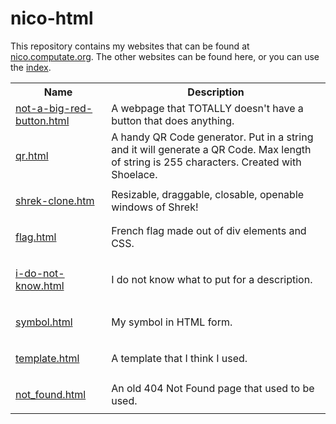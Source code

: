 # nico-html
This repository contains my websites that can be found at [nico.computate.org](https://nico.computate.org). The other websites can be found here, or you can use the [index](https://nico.computate.org).
      <table class="w3-table">
        <tbody>
          <tr>
            <th>
              Name
            </th>
            <th>
              Description
            </th>
          </tr>
          <tr>
            <td>
              <a href="https://nico.computate.org/not-a-big-red-button.html"><div class="w3-red w3-round w3-padding">not-a-big-red-button.html</div></a>
            </td>
            <td>
              A webpage that TOTALLY doesn't have a button that does anything.
            </td>
          </tr>
          <tr>
            <td>
              <p><a href="https://nico.computate.org/qr.html">qr.html</a></p>
            </td>
            <td>
              A handy QR Code generator. Put in a string and it will generate a QR Code. Max length of string is 255 characters. Created with Shoelace.
            </td>
          </tr>
          <tr>
            <td>
              <p><a href="https://nico.computate.org/shrek-clone.htm">shrek-clone.htm</a></p>
            </td>
            <td>
              Resizable, draggable, closable, openable windows of Shrek!
            </td>
          </tr>
          <tr>
            <td>
              <p><a href="https://nico.computate.org/flag.html">flag.html</a></p>
            </td>
            <td>
              French flag made out of div elements and CSS.
            </td>
          </tr>
          <tr>
            <td>
              <p><a href="https://nico.computate.org/i-do-not-know.html">i-do-not-know.html</a></p>
            </td>
            <td>
              I do not know what to put for a description.
            </td>
          </tr>
          <tr>
            <td>
              <p><a href="https://nico.computate.org/symbol.html">symbol.html</a></p>
            </td>
            <td>
              My symbol in HTML form.
            </td>
          </tr>
          <tr>
            <td>
              <p><a href="https://nico.computate.org/template.html">template.html</a></p>
            </td>
            <td>
              A template that I think I used.
            </td>
          </tr>
          <tr>
            <td>
              <p><a href="https://nico.computate.org/not_found.html">not_found.html</a></p>
            </td>
            <td>
              An old 404 Not Found page that used to be used.
            </td>
          </tr>
        </tbody>
      </table>
